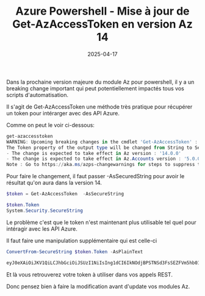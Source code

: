 ﻿---
layout: post
title: Azure Powershell - Mise à jour de Get-AzAccessToken en version Az 14
date: 2025-04-17
categories: [ "Azure", "Powershell" ]
comments_id: 201 
---

Dans la prochaine version majeure du module Az pour powershell, il y a un breaking change important qui peut potentiellement impactés tous vos scripts d'automatisation.

Il s'agit de Get-AzAccessToken une méthode très pratique pour récupérer un token pour intérarger avec des API Azure.

Comme on peut le voir ci-dessous:

```powershell
get-azaccesstoken
WARNING: Upcoming breaking changes in the cmdlet 'Get-AzAccessToken' :
The Token property of the output type will be changed from String to SecureString. Add the [-AsSecureString] switch to avoid the impact of this upcoming breaking change.
- The change is expected to take effect in Az version : '14.0.0'
- The change is expected to take effect in Az.Accounts version : '5.0.0'
Note : Go to https://aka.ms/azps-changewarnings for steps to suppress this breaking change warning, and other information on breaking changes in Azure PowerShell.
```

Pour faire le changement, il faut passer -AsSecuredString pour avoir le résultat qu'on aura dans la version 14.

```powershell
$token = Get-AzAccessToken  -AsSecureString

$token.Token
System.Security.SecureString
```

Le problème c'est que le token n'est maintenant plus utilisable tel quel pour intéragir avec les API Azure.

Il faut faire une manipulation supplémentaire qui est celle-ci

```powershell
ConvertFrom-SecureString $token.Token -AsPlainText

eyJ0eXAiOiJKV1QiLCJhbGciOiJSUzI1NiIsIng1dCI6IkNOdjBPSTNSd3FsSEZFVm5hb01Bc2hDSDJYRSIsImtpZCI6IkNOdjBPSTNSd3FsSEZFVm5hb01Bc2hDS...
```

Et là vous retrouverez votre token à utiliser dans vos appels REST.

Donc pensez bien à faire la modification avant d'update vos modules Az.
